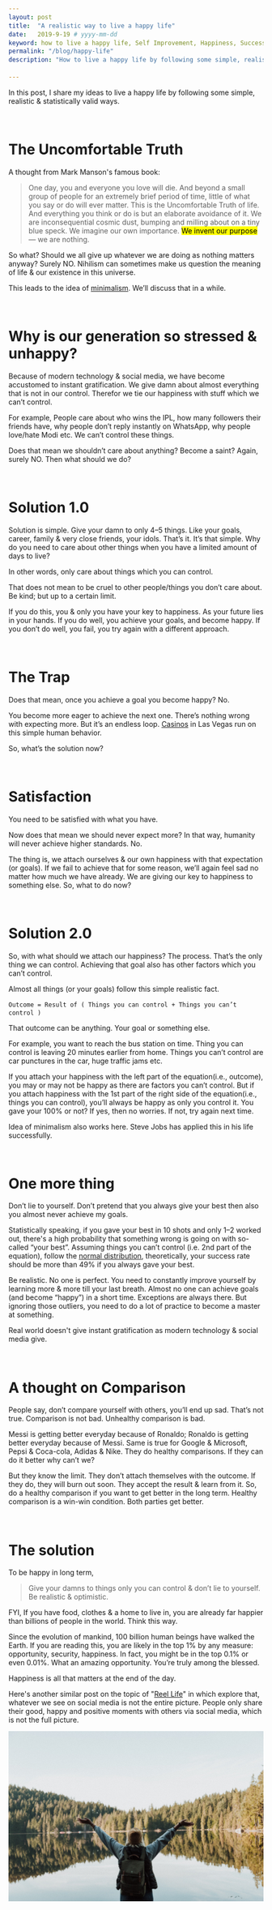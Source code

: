 ```yaml
---
layout: post
title:  "A realistic way to live a happy life"
date:   2019-9-19 # yyyy-mm-dd
keyword: how to live a happy life, Self Improvement, Happiness, Success, Minimalism, Mental Health, Philosophy
permalink: "/blog/happy-life"
description: "How to live a happy life by following some simple, realistic & statistically valid principles."

---
```


In this post, I share my ideas to live a happy life by following some simple, realistic & statistically valid ways.

<br/>

# The Uncomfortable Truth

A thought from Mark Manson's famous book:

> One day, you and everyone you love will die. And beyond a small group of people for an extremely brief period of time,
little of what you say or do will ever matter. This is the Uncomfortable Truth of life.
And everything you think or do is but an elaborate avoidance of it.
We are inconsequential cosmic dust, bumping and milling about on a tiny blue speck. We imagine our own importance.
<mark>We invent our purpose</mark> — we are nothing.

So what? Should we all give up whatever we are doing as nothing matters anyway? Surely NO. Nihilism can sometimes make us question the meaning of life & our existence in this universe.

This leads to the idea of <a rel="nofollow" target="_blank" href="https://www.becomingminimalist.com/what-is-minimalism/">minimalism</a>. We’ll discuss that in a while.

<br/>

# Why is our generation so stressed & unhappy?

Because of modern technology & social media, we have become accustomed to instant gratification. We give damn about almost everything that is not in our control. Therefor we tie our happiness with stuff which we can’t control.

For example, People care about who wins the IPL, how many followers their friends have, why people don’t reply instantly on WhatsApp, why people love/hate Modi etc. We can’t control these things.

Does that mean we shouldn’t care about anything? Become a saint? Again, surely NO. Then what should we do?

<br/>

# Solution 1.0

Solution is simple. Give your damn to only 4–5 things. Like your goals, career, family & very close friends, your idols. That’s it. It’s that simple. Why do you need to care about other things when you have a limited amount of days to live?

In other words, only care about things which you can control.

That does not mean to be cruel to other people/things you don’t care about. Be kind; but up to a certain limit.

If you do this, you & only you have your key to happiness. As your future lies in your hands. If you do well, you achieve your goals, and become happy. If you don’t do well, you fail, you try again with a different approach.

<br/>

# The Trap

Does that mean, once you achieve a goal you become happy? No.

You become more eager to achieve the next one. There’s nothing wrong with expecting more. But it’s an endless loop. <a rel="nofollow" target="_blank" href="https://www.foxnews.com/travel/top-10-secrets-casinos-dont-want-you-to-know">Casinos</a> in Las Vegas run on this simple human behavior.

So, what’s the solution now?

<br/>

# Satisfaction

You need to be satisfied with what you have.

Now does that mean we should never expect more? In that way, humanity will never achieve higher standards. No.

The thing is, we attach ourselves & our own happiness with that expectation (or goals). If we fail to achieve that for some reason, we’ll again feel sad no matter how much we have already. We are giving our key to happiness to something else. So, what to do now?

<br/>

# Solution 2.0

So, with what should we attach our happiness? The process. That’s the only thing we can control. Achieving that goal also has other factors which you can’t control.

Almost all things (or your goals) follow this simple realistic fact.

```
Outcome = Result of ( Things you can control + Things you can’t control )
```

That outcome can be anything. Your goal or something else.

For example, you want to reach the bus station on time. Thing you can control is leaving 20 minutes earlier from home. Things you can’t control are car punctures in the car, huge traffic jams etc.

If you attach your happiness with the left part of the equation(i.e., outcome), you may or may not be happy as there are factors you can’t control. But if you attach happiness with the 1st part of the right side of the equation(i.e., things you can control), you’ll always be happy as only you control it. You gave your 100% or not? If yes, then no worries. If not, try again next time.

Idea of minimalism also works here. Steve Jobs has applied this in his life successfully.

<br/>

# One more thing

Don’t lie to yourself. Don’t pretend that you always give your best then also you almost never achieve my goals.

Statistically speaking, if you gave your best in 10 shots and only 1–2 worked out, there's a high probability that something wrong is going on with so-called “your best”. Assuming things you can’t control (i.e. 2nd part of the equation), follow the <a rel="nofollow" target="_blank" href="https://en.wikipedia.org/wiki/Normal_distribution">normal distribution</a>, theoretically, your success rate should be more than 49% if you always gave your best.

Be realistic. No one is perfect. You need to constantly improve yourself by learning more & more till your last breath. Almost no one can achieve goals (and become “happy”) in a short time. Exceptions are always there. But ignoring those outliers, you need to do a lot of practice to become a master at something.

Real world doesn't give instant gratification as modern technology & social media give.

<br/>

# A thought on Comparison

People say, don’t compare yourself with others, you’ll end up sad. That’s not true. Comparison is not bad. Unhealthy comparison is bad.

Messi is getting better everyday because of Ronaldo; Ronaldo is getting better everyday because of Messi. Same is true for Google & Microsoft, Pepsi & Coca-cola, Adidas & Nike. They do healthy comparisons. If they can do it better why can’t we?

But they know the limit. They don’t attach themselves with the outcome. If they do, they will burn out soon. They accept the result & learn from it. So, do a healthy comparison if you want to get better in the long term. Healthy comparison is a win-win condition. Both parties get better.

<br/>

# The solution

To be happy in long term,

> Give your damns to things only you can control & don’t lie to yourself. Be realistic & optimistic.

FYI, If you have food, clothes & a home to live in, you are already far happier than billions of people in the world. Think this way.

Since the evolution of mankind, 100 billion human beings have walked the Earth. If you are reading this, you are likely in the top 1% by any measure: opportunity, security, happiness. In fact, you might be in the top 0.1% or even 0.01%. What an amazing opportunity. You’re truly among the blessed.

Happiness is all that matters at the end of the day.

Here's another similar post on the topic of "[Reel Life](https://prashantkikani.com/blog/reel-life)" in which explore that, whatever we see on social media is not the entire picture. People only share their good, happy and positive moments with others via social media, which is not the full picture.   

<center><img src="../assets/happy-life.jpg"/></center>

